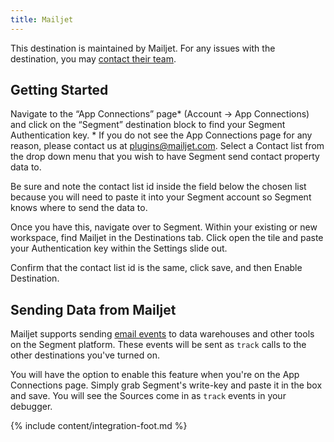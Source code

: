```yaml
---
title: Mailjet
---
```

This destination is maintained by Mailjet. For any issues with the destination, you may [contact their team](mailto:support@mailjet.com).

## Getting Started

Navigate to the “App Connections” page* (Account -> App Connections) and click on the “Segment” destination block to find your Segment Authentication key. * If you do not see the App Connections page for any reason, please contact us at plugins@mailjet.com. Select a Contact list from the drop down menu that you wish to have Segment send contact property data to.

Be sure and note the contact list id inside the field below the chosen list because you will need to paste it into your Segment account so Segment knows where to send the data to.

Once you have this, navigate over to Segment. Within your existing or new workspace, find Mailjet in the Destinations tab. Click open the tile and paste your Authentication key within the Settings slide out.

Confirm that the contact list id is the same, click save, and then Enable Destination.

## Sending Data from Mailjet

Mailjet supports sending [email events](/docs/spec/email/) to data warehouses and other tools on the Segment platform. These events will be sent as `track` calls to the other destinations you've turned on.

You will have the option to enable this feature when you're on the App Connections page. Simply grab Segment's write-key and paste it in the box and save. You will see the Sources come in as `track` events in your debugger.

{% include content/integration-foot.md %}

